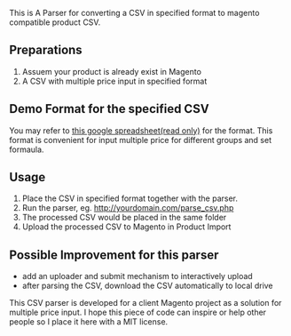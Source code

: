 This is A Parser for converting a CSV in specified format to magento compatible product CSV.

Preparations
------------
1. Assuem your product is already exist in Magento
2. A CSV with multiple price input in specified format

Demo Format for the specified CSV
---------------------------------
You may refer to [this google spreadsheet(read only)](https://docs.google.com/spreadsheets/d/15A_ngw_SnUZNNOq9WV20N8LfNxFCOT8KNURxxMJLNsI/edit?usp=sharing) for the format.
This format is convenient for input multiple price for different groups and set formaula.

Usage
-----
1. Place the CSV in specified format together with the parser.
2. Run the parser, eg. http://yourdomain.com/parse_csv.php
3. The processed CSV would be placed in the same folder
4. Upload the processed CSV to Magento in Product Import

Possible Improvement for this parser
------------------------------------
* add an uploader and submit mechanism to interactively upload
* after parsing the CSV, download the CSV automatically to local drive

This CSV parser is developed for a client Magento project as a solution for multiple price input.
I hope this piece of code can inspire or help other people so I place it here with a MIT license.
